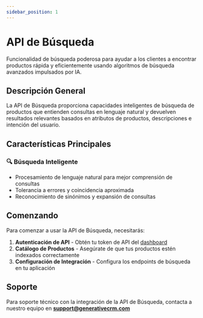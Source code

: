 ```yaml
---
sidebar_position: 1
---
```


# API de Búsqueda

Funcionalidad de búsqueda poderosa para ayudar a los clientes a encontrar productos rápida y eficientemente usando algoritmos de búsqueda avanzados impulsados por IA.

## Descripción General

La API de Búsqueda proporciona capacidades inteligentes de búsqueda de productos que entienden consultas en lenguaje natural y devuelven resultados relevantes basados en atributos de productos, descripciones e intención del usuario.

## Características Principales

### 🔍 Búsqueda Inteligente
- Procesamiento de lenguaje natural para mejor comprensión de consultas
- Tolerancia a errores y coincidencia aproximada
- Reconocimiento de sinónimos y expansión de consultas

## Comenzando

Para comenzar a usar la API de Búsqueda, necesitarás:

1. **Autenticación de API** - Obtén tu token de API del [dashboard](https://app.generativecrm.com)
2. **Catálogo de Productos** - Asegúrate de que tus productos estén indexados correctamente
3. **Configuración de Integración** - Configura los endpoints de búsqueda en tu aplicación

## Soporte

Para soporte técnico con la integración de la API de Búsqueda, contacta a nuestro equipo en **support@generativecrm.com**
